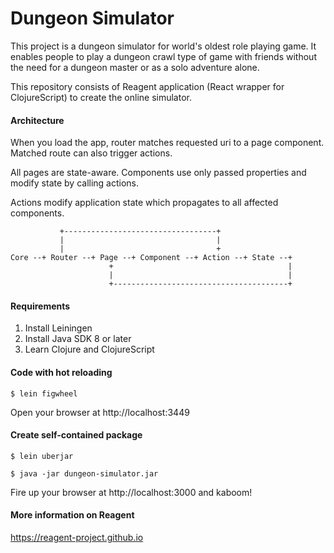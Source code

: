 # Dungeon Simulator

This project is a dungeon simulator for world's oldest role playing game. It enables people to play a dungeon crawl type of game with friends without the need for a dungeon master or as a solo adventure alone.

This repository consists of Reagent application (React wrapper for ClojureScript) to create the online simulator.

#### Architecture

When you load the app, router matches requested uri to a page component. Matched route can also trigger actions.

All pages are state-aware. Components use only passed properties and modify state by calling actions. 

Actions modify application state which propagates to all affected components.


               +----------------------------------+
               |                                  |
               |                                  +
    Core --+ Router --+ Page --+ Component --+ Action --+ State --+ 
                          +                                       | 
                          |                                       | 
                          +---------------------------------------+

#### Requirements

1. Install Leiningen
2. Install Java SDK 8 or later
3. Learn Clojure and ClojureScript

#### Code with hot reloading

    $ lein figwheel

Open your browser at http://localhost:3449

#### Create self-contained package

    $ lein uberjar
    
    $ java -jar dungeon-simulator.jar    

Fire up your browser at http://localhost:3000 and kaboom!

#### More information on Reagent

https://reagent-project.github.io
